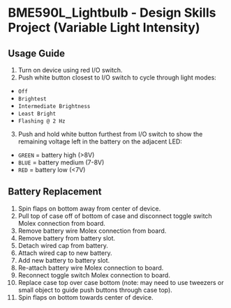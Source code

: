 # BME590L_Lightbulb - Design Skills Project (Variable Light Intensity)

## Usage Guide
1. Turn on device using red I/O switch.
2. Push white button closest to I/O switch to cycle through light modes:
+ `Off`
+ `Brightest`
+ `Intermediate Brightness`
+ `Least Bright`
+ `Flashing @ 2 Hz`
3. Push and hold white button furthest from I/O switch to show the remaining voltage left in the battery on the adjacent LED:
+ `GREEN` = battery high (>8V)
+ `BLUE` = battery medium (7-8V)
+ `RED` = battery low (<7V)

## Battery Replacement
1. Spin flaps on bottom away from center of device.
2. Pull top of case off of bottom of case and disconnect toggle switch Molex connection from board.
3. Remove battery wire Molex connection from board.
4. Remove battery from battery slot.
5. Detach wired cap from battery.
6. Attach wired cap to new battery.
7. Add new battery to battery slot.
8. Re-attach battery wire Molex connection to board.
9. Reconnect toggle switch Molex connection to board.
10. Replace case top over case bottom (note: may need to use tweezers or small object to guide push buttons through case top).
11. Spin flaps on bottom towards center of device.